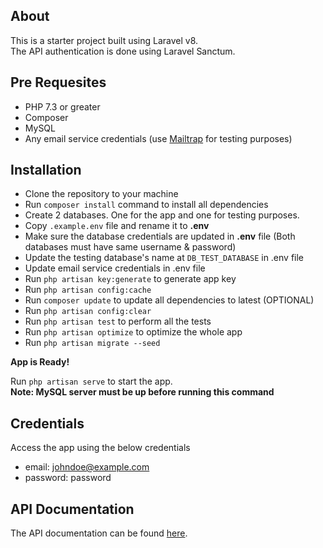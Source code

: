 ## About

This is a starter project built using Laravel v8. <br>
The API authentication is done using Laravel Sanctum. <br>

## Pre Requesites

-   PHP 7.3 or greater
-   Composer
-   MySQL
-   Any email service credentials (use [Mailtrap](https://mailtrap.io/) for testing purposes)

## Installation

-   Clone the repository to your machine
-   Run `composer install` command to install all dependencies
-   Create 2 databases. One for the app and one for testing purposes.
-   Copy `.example.env` file and rename it to **.env**
-   Make sure the database credentials are updated in **.env** file (Both databases must have same username & password)
-   Update the testing database's name at `DB_TEST_DATABASE` in .env file
-   Update email service credentials in .env file
-   Run `php artisan key:generate` to generate app key
-   Run `php artisan config:cache`
-   Run `composer update` to update all dependencies to latest (OPTIONAL)
-   Run `php artisan config:clear`
-   Run `php artisan test` to perform all the tests
-   Run `php artisan optimize` to optimize the whole app
-   Run `php artisan migrate --seed`

**App is Ready!**

Run `php artisan serve` to start the app.
<br>
**Note: MySQL server must be up before running this command**

## Credentials

Access the app using the below credentials
   -   email: johndoe@example.com
   -   password: password

## API Documentation

The API documentation can be found [here](https://documenter.getpostman.com/view/3544229/UVXesdWo).
